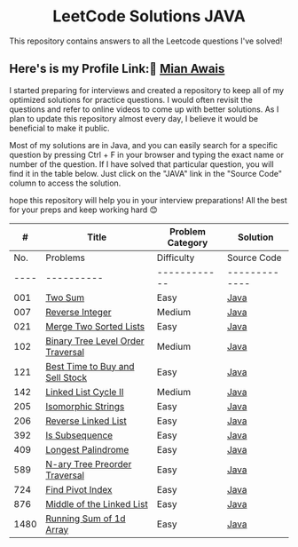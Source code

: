 <h1 align="center"> LeetCode Solutions JAVA </h1>
This repository contains answers to all the Leetcode questions I've solved!

## Here's is my Profile Link:🔗 [Mian Awais](https://leetcode.com/mianawais/)
<!---
<div align="right">

| Problem Category | Count |
| ---------------- | -------- |
| No. | Problems | Difficulty | Source Code | Tags |
|---- |----------|------------|-------------|------|

</div>
--->

<div align="left">

 I started preparing for interviews and created a repository to keep all of my optimized solutions for practice questions. I would often revisit the questions and refer to online videos to come up with better solutions. As I plan to update this repository almost every day, I believe it would be beneficial to make it public.

 Most of my solutions are in Java, and you can easily search for a specific question by pressing Ctrl + F in your browser and typing the exact name or number of the question. If I have solved that particular question, you will find it in the table below. Just click on the "JAVA" link in the "Source Code" column to access the solution.

  hope this repository will help you in your interview preparations! All the best for your preps and keep working hard 😊

</div>



| # | Title | Problem Category | Solution | 
|---| ----- | ---------------- | -------- | 
| No. | Problems | Difficulty | Source Code | 
|---- |----------|------------|-------------|
| 001 | [Two Sum](https://leetcode.com/problems/two-sum/) | Easy | [Java](https://github.com/mianawais99/LeetCode/blob/master/Easy/TwoSum.java) |
| 007 | [Reverse Integer](https://leetcode.com/problems/reverse-integer/) | Medium | [Java](https://github.com/mianawais99/LeetCode/blob/master/Medium/ReverseInteger.java) |
| 021 | [Merge Two Sorted Lists](https://leetcode.com/problems/merge-two-sorted-lists/) | Easy | [Java](https://github.com/mianawais99/LeetCode/blob/master/Easy/MergeTwoSortedLists.java) |
| 102 | [Binary Tree Level Order Traversal](https://leetcode.com/problems/binary-tree-level-order-traversal/) | Medium | [Java](https://github.com/mianawais99/LeetCode/blob/master/Medium/BinaryTreeLevelOrderTraversal.java) |
| 121 | [Best Time to Buy and Sell Stock](https://leetcode.com/problems/best-time-to-buy-and-sell-stock/) | Easy | [Java](https://github.com/mianawais99/LeetCode/blob/master/Easy/BestTimetoBuyandSellStock.java) |
| 142 | [Linked List Cycle II](https://leetcode.com/problems/linked-list-cycle-ii) | Medium | [Java](https://github.com/mianawais99/LeetCode/blob/master/Medium/LinkedListCycleII.java) | 
| 205 | [Isomorphic Strings](https://leetcode.com/problems/isomorphic-strings/) | Easy | [Java](https://github.com/mianawais99/LeetCode/blob/master/Easy/IsomorphicStrings.java) |
| 206 | [Reverse Linked List](https://leetcode.com/problems/reverse-linked-list/) | Easy | [Java](https://github.com/mianawais99/LeetCode/blob/master/Easy/ReverseLinkedList.java) |
| 392 | [Is Subsequence](https://leetcode.com/problems/is-subsequence) | Easy | [Java](https://github.com/mianawais99/LeetCode/blob/master/Easy/IsSubsequence.java) |
| 409 | [Longest Palindrome](https://leetcode.com/problems/longest-palindrome/) | Easy | [Java](https://github.com/mianawais99/LeetCode/blob/master/Easy/LongestPalindrome.java) |
| 589 | [N-ary Tree Preorder Traversal](https://leetcode.com/problems/n-ary-tree-preorder-traversal/) | Easy | [Java](https://github.com/mianawais99/LeetCode/blob/master/Easy/N-aryTreePreorderTraversal.java) |
| 724 | [Find Pivot Index](https://leetcode.com/problems/find-pivot-index/) | Easy | [Java](https://github.com/mianawais99/LeetCode/blob/master/Easy/FindPivotIndex.java) |
| 876 | [Middle of the Linked List](https://leetcode.com/problems/middle-of-the-linked-list/) | Easy | [Java](https://github.com/mianawais99/LeetCode/blob/master/Easy/MiddleoftheLinkedList.java) | 
| 1480 | [Running Sum of 1d Array](https://leetcode.com/problems/running-sum-of-1d-array/) | Easy | [Java](https://github.com/mianawais99/LeetCode/blob/master/Easy/RunningSumOf1dArray.java) | 

